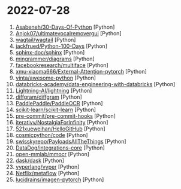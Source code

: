 # 2022-07-28

1. [Asabeneh/30-Days-Of-Python](https://github.com/Asabeneh/30-Days-Of-Python "30 days of Python programming challenge is a step-by-step guide to learn the Python programming language in 30 days. This challenge may take more than100 days, follow your own pace.") [Python]
2. [Anjok07/ultimatevocalremovergui](https://github.com/Anjok07/ultimatevocalremovergui "GUI for a Vocal Remover that uses Deep Neural Networks.") [Python]
3. [wagtail/wagtail](https://github.com/wagtail/wagtail "A Django content management system focused on flexibility and user experience") [Python]
4. [jackfrued/Python-100-Days](https://github.com/jackfrued/Python-100-Days "Python - 100天从新手到大师") [Python]
5. [sphinx-doc/sphinx](https://github.com/sphinx-doc/sphinx "Main repository for the Sphinx documentation builder") [Python]
6. [mingrammer/diagrams](https://github.com/mingrammer/diagrams "🎨 Diagram as Code for prototyping cloud system architectures") [Python]
7. [facebookresearch/multiface](https://github.com/facebookresearch/multiface "Hosts the Multiface dataset, which is a multi-view dataset of multiple identities performing a sequence of facial expressions.") [Python]
8. [xmu-xiaoma666/External-Attention-pytorch](https://github.com/xmu-xiaoma666/External-Attention-pytorch "🍀 Pytorch implementation of various Attention Mechanisms, MLP, Re-parameter, Convolution, which is helpful to further understand papers.⭐⭐⭐") [Python]
9. [vinta/awesome-python](https://github.com/vinta/awesome-python "A curated list of awesome Python frameworks, libraries, software and resources") [Python]
10. [databricks-academy/data-engineering-with-databricks](https://github.com/databricks-academy/data-engineering-with-databricks "") [Python]
11. [Lightning-AI/lightning](https://github.com/Lightning-AI/lightning "The most intuitive, flexible, way for researchers, ML engineers and data scientists to build models (with PyTorch) and ML systems for the ML lifecycle with an obsessive focus on flexibility and performance.") [Python]
12. [diffgram/diffgram](https://github.com/diffgram/diffgram "Training Data (Data Labeling, Annotation, Workflow) for all Data Types (Image, Video, 3D, Text, Geo, Audio, more) at scale.") [Python]
13. [PaddlePaddle/PaddleOCR](https://github.com/PaddlePaddle/PaddleOCR "Awesome multilingual OCR toolkits based on PaddlePaddle (practical ultra lightweight OCR system, support 80+ languages recognition, provide data annotation and synthesis tools, support training and deployment among server, mobile, embedded and IoT devices)") [Python]
14. [scikit-learn/scikit-learn](https://github.com/scikit-learn/scikit-learn "scikit-learn: machine learning in Python") [Python]
15. [pre-commit/pre-commit-hooks](https://github.com/pre-commit/pre-commit-hooks "Some out-of-the-box hooks for pre-commit") [Python]
16. [iterativv/NostalgiaForInfinity](https://github.com/iterativv/NostalgiaForInfinity "Trading strategy for the Freqtrade crypto bot") [Python]
17. [521xueweihan/HelloGitHub](https://github.com/521xueweihan/HelloGitHub "分享 GitHub 上有趣、入门级的开源项目。Share interesting, entry-level open source projects on GitHub.") [Python]
18. [cosmicpython/code](https://github.com/cosmicpython/code "Example application code for the python architecture book") [Python]
19. [swisskyrepo/PayloadsAllTheThings](https://github.com/swisskyrepo/PayloadsAllTheThings "A list of useful payloads and bypass for Web Application Security and Pentest/CTF") [Python]
20. [DataDog/integrations-core](https://github.com/DataDog/integrations-core "Core integrations of the Datadog Agent") [Python]
21. [open-mmlab/mmocr](https://github.com/open-mmlab/mmocr "OpenMMLab Text Detection, Recognition and Understanding Toolbox") [Python]
22. [dask/dask](https://github.com/dask/dask "Parallel computing with task scheduling") [Python]
23. [vyperlang/vyper](https://github.com/vyperlang/vyper "Pythonic Smart Contract Language for the EVM") [Python]
24. [Netflix/metaflow](https://github.com/Netflix/metaflow "🚀 Build and manage real-life data science projects with ease!") [Python]
25. [lucidrains/imagen-pytorch](https://github.com/lucidrains/imagen-pytorch "Implementation of Imagen, Google's Text-to-Image Neural Network, in Pytorch") [Python]
